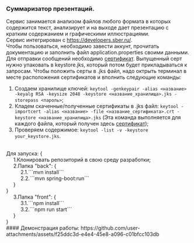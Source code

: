 ### Суммаризатор презентаций.
Сервис занимается анализом файлов любого формата в которых содержится текст, анализирует и на выходе дает презентацию с кратким содержанием и графическими иллюстрациями.
<br />
Сервис интегрирован с https://developers.sber.ru/.
<br />
Чтобы пользоваться, необходимо завести аккунт, прочитать документацию и заполнить файл application.properties своими данными.
<br />
Для отправки сообщений необходимо [сертификат](https://www.gosuslugi.ru/crt). Выпущенный серт нужно упаковать в keystore.jks, который потом будет прикладываться к запросам.
Чтобы положить серты в .jks файл, надо октрыть терминал в месте расположения сертификатов и вполнить следующие команды:
1. Создаем хранилище ключей: ```keytool -genkeypair -alias <название> -keyalg RSA -keysize 2048 -keystore <название_хранилища>.jks -storepass <пароль>```;
2. Кладем скаченные/полученные сертификаты в .jks файл: ```keytool -importcert -alias <название> -file <название_сертификата>.crt -keystore <название_хранилища>.jks``` (Эта команда выполняется для каждого файла, который получен здесь [сертификат](https://www.gosuslugi.ru/crt));
3. Проверяем содержимое: ```keytool -list -v -keystore your_keystore.jks```.
<br />
Для запуска: {
<br />
&nbsp;&nbsp;&nbsp;&nbsp;
1.Клонировать репозиторий в свою среду разработки;
<br />
&nbsp;&nbsp;&nbsp;&nbsp;
2.Папка "back": {
<br />
&nbsp;&nbsp;&nbsp;&nbsp;&nbsp;&nbsp;&nbsp;&nbsp;&nbsp;
2.1.```mvn install```
<br />
&nbsp;&nbsp;&nbsp;&nbsp;&nbsp;&nbsp;&nbsp;&nbsp;&nbsp;
2.2.```mvn spring-boot:run```
<br />
&nbsp;&nbsp;&nbsp;&nbsp;
}
<br />
}
<br />
&nbsp;&nbsp;&nbsp;&nbsp;
3.Папка "front": {
<br />
&nbsp;&nbsp;&nbsp;&nbsp;&nbsp;&nbsp;&nbsp;&nbsp;&nbsp;
3.1.```npm install```
<br />
&nbsp;&nbsp;&nbsp;&nbsp;&nbsp;&nbsp;&nbsp;&nbsp;&nbsp;
3.2.```npm run start```
<br />
&nbsp;&nbsp;&nbsp;&nbsp;
}
<br />
}
<br />
#### Демонстрация работы:
https://github.com/user-attachments/assets/f25ddc3d-e4e4-45e8-a096-c01bfcc103db


